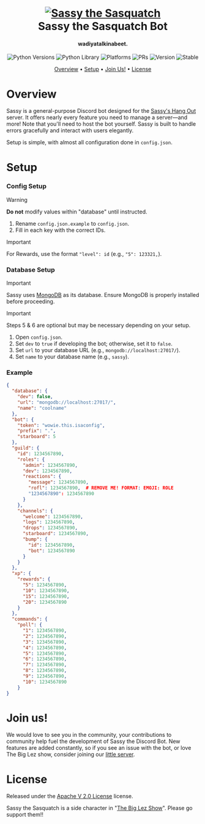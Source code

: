 <h1 align="center">
    <br>
    <a href="https://www.youtube.com/watch?v=9OmR0ypCyOU"><img src="https://i.ytimg.com/vi/QvIgmc2G6lk/maxresdefault.jpg" alt="Sassy the Sasquatch"></a>
    <br>
    Sassy the Sasquatch Bot
    <br>
</h1>

<h4 align="center">wadiyatalkinabeet.</h4>

<p align="center">
    <img alt="Python Versions" src="https://img.shields.io/badge/Python-3.12+-yellow">
    <img alt="Python Library" src="https://img.shields.io/badge/Library-discord.py-blue">
    <img alt="Platforms" src="https://img.shields.io/badge/Platforms-Windows 10 | Windows 11 | Linux (Debian)-green">
    <img alt="PRs" src="https://img.shields.io/badge/PRs-welcome-green">
    <img alt="Version" src="https://img.shields.io/badge/Version-2.3.9-green">
    <img alt="Stable" src="https://img.shields.io/badge/Status-Unstable-red">
</p>

[//]: # (Quick Menu)

<p align="center">
    <a href="#overview">Overview</a>
    •
    <a href="#setup">Setup</a>
    •
    <a href="#join-us">Join Us!</a>
    •
    <a href="#license">License</a>
</p>

# Overview

Sassy is a general-purpose Discord bot designed for the [Sassy's Hang Out](https://discord.gg/HxFxPF3n25) server. It offers nearly every feature you need to manage a server—and more! Note that you'll need to host the bot yourself. Sassy is built to handle errors gracefully and interact with users elegantly.

Setup is simple, with almost all configuration done in `config.json`.

# Setup

### Config Setup
> [!WARNING]
> **Do not** modify values within "database" until instructed.

1. Rename `config.json.example` to `config.json`.
2. Fill in each key with the correct IDs.

> [!IMPORTANT]
> For Rewards, use the format `"level": id` (e.g., `"5": 123321,`).

### Database Setup

> [!IMPORTANT]
> Sassy uses [MongoDB](https://www.mongodb.com/) as its database. Ensure MongoDB is properly installed before proceeding.

> [!IMPORTANT]
> Steps 5 & 6 are optional but may be necessary depending on your setup.

1. Open `config.json`.
2. Set `dev` to `true` if developing the bot; otherwise, set it to `false`.
3. Set `url` to your database URL (e.g., `mongodb://localhost:27017/`).
4. Set `name` to your database name (e.g., `sassy`).

### Example
```json
{
  "database": {
    "dev": false,
    "url": "mongodb://localhost:27017/",
    "name": "coolname"
  },
  "bot": {
    "token": "wowie.this.isaconfig",
    "prefix": ".",
    "starboard": 5
  },
  "guild": {
    "id": 1234567890,
    "roles": {
      "admin": 1234567890,
      "dev": 1234567890,
      "reactions": {
        "message": 1234567890,
        "rofl": 1234567890,  # REMOVE ME! FORMAT: EMOJI: ROLE
        "1234567890": 1234567890
      }
    },
    "channels": {
      "welcome": 1234567890,
      "logs": 1234567890,
      "drops": 1234567890,
      "starboard": 1234567890,
      "bump": {
        "id": 1234567890,
        "bot": 1234567890
      }
    }
  },
  "xp": {
    "rewards": {
      "5": 1234567890,
      "10": 1234567890,
      "15": 1234567890,
      "20": 1234567890
    }
  },
  "commands": {
    "poll": {
      "1": 1234567890,
      "2": 1234567890,
      "3": 1234567890,
      "4": 1234567890,
      "5": 1234567890,
      "6": 1234567890,
      "7": 1234567890,
      "8": 1234567890,
      "9": 1234567890,
      "10": 1234567890
    }
}

```

# Join us!
We would love to see you in the community, your contributions to community help fuel the development of Sassy the Discord Bot. New features are added constantly, so if you see an issue with the bot, or love The Big Lez show, consider joining our [little server](https://discord.gg/HxFxPF3n25).


# License
Released under the [Apache V 2.0 License](LICENSE) license.

Sassy the Sasquatch is a side character in "[The Big Lez Show](https://www.youtube.com/@THEBIGLEZSHOWOFFICIAL)". Please go support them!!
